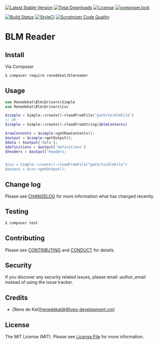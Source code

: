 [![Latest Stable Version](https://poser.pugx.org/renedekat/blmreader/v/stable)](https://packagist.org/packages/renedekat/blmreader)
[![Total Downloads](https://poser.pugx.org/renedekat/blmreader/downloads)](https://packagist.org/packages/renedekat/blmreader)
[![License](https://poser.pugx.org/renedekat/blmreader/license)](https://packagist.org/packages/renedekat/blmreader)
[![composer.lock](https://poser.pugx.org/renedekat/blmreader/composerlock)](https://packagist.org/packages/renedekat/blmreader)


[![Build Status](https://scrutinizer-ci.com/g/renedekat/blmreader/badges/build.png?b=master)](https://scrutinizer-ci.com/g/renedekat/blmreader/build-status/master)
[![StyleCI](https://styleci.io/repos/66577700/shield)](https://styleci.io/repos/66577700)
[![Scrutinizer Code Quality](https://scrutinizer-ci.com/g/renedekat/blmreader/badges/quality-score.png?b=master)](https://scrutinizer-ci.com/g/renedekat/blmreader/?branch=master)

# BLM Reader



## Install

Via Composer

``` bash
$ composer require renedekat/blmreader
```

## Usage

``` php
use Renedekat\Blm\Drivers\Simple
use Renedekat\Blm\Drivers\Csv

$simple = Simple::create()->loadFromFile("path/to/blmFile")
// OR
$simple = Simple::create()->loadFromString($blmContents)

$rawContents = $simple->getRawContents();
$output = $simple->getOutput();
$data = $output['data'];
$definitions = $output['definitions']
$headers = $output['headers;


$csv = Simple::create()->loadFromFile("path/to/blmFile")
$output = $csv->getOutput();

```

## Change log

Please see [CHANGELOG](CHANGELOG.md) for more information what has changed recently.

## Testing

``` bash
$ composer test
```

## Contributing

Please see [CONTRIBUTING](CONTRIBUTING.md) and [CONDUCT](CONDUCT.md) for details.

## Security

If you discover any security related issues, please email :author_email instead of using the issue tracker.

## Credits

- [Rene de Kat][renedekat@9lives-development.cm]

## License

The MIT License (MIT). Please see [License File](LICENSE.md) for more information.
